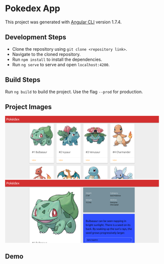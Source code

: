 # Pokedex App

This project was generated with [Angular CLI](https://github.com/angular/angular-cli) version 1.7.4.

## Development Steps

- Clone the repository using ` git clone <repository link> `.
- Navigate to the cloned repository.
- Run ` npm install ` to install the dependencies.
- Run ` ng serve ` to serve and open ` localhost:4200 `.

## Build Steps

Run ` ng build ` to build the project. Use the flag ` --prod ` for production. 

## Project Images

![Home](./src/images/pokemon_list.png)
![Pokemon Description](./src/images/pokemon_description.png)

## Demo



